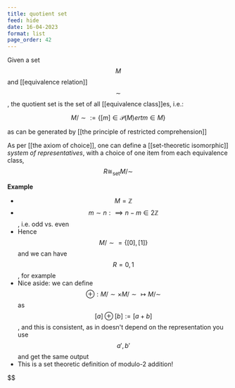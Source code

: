 ```yaml
---
title: quotient set
feed: hide
date: 16-04-2023
format: list
page_order: 42
---
```



Given a set $$M$$ and [[equivalence relation]] $$\sim$$, the quotient set is the set of all [[equivalence class]]es, i.e.: 

$$M/\sim := \{[m] \in \mathcal P(M) ert m\in M\}$$

as can be generated by [[the principle of restricted comprehension]]

As per [[the axiom of choice]], one can define a [[set-theoretic isomorphic]] *system of representatives*, with a choice of one item from each equivalence class, $$R\cong_\text{set}M/\sim$$

**Example**
- $$M = \mathbb Z$$
- $$m\sim n:\implies n-m\in 2\mathbb Z$$, i.e. odd vs. even
- Hence $$M/\sim = \{[0], [1]\}$$ and we can have $$R = {0, 1}$$, for example
- Nice aside: we can define  $$\oplus: M/\sim \times M/\sim \mapsto M/\sim$$ as $$[a]\oplus[b] := [a+b]$$, and this is consistent, as in doesn't depend on the representation you use $$a', b'$$ and get the same output
- This is a set theoretic definition of modulo-2 addition!


$$